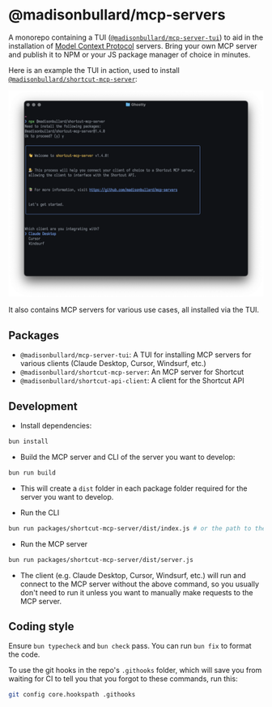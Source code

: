 # @madisonbullard/mcp-servers
A monorepo containing a TUI ([`@madisonbullard/mcp-server-tui`](./packages/tui/)) to aid in the installation of [Model Context Protocol](https://modelcontextprotocol.io/) servers. Bring your own MCP server and publish it to NPM or your JS package manager of choice in minutes.

Here is an example the TUI in action, used to install [`@madisonbullard/shortcut-mcp-server`](./packages/shortcut-mcp-server/README.md):

![A terminal window running an example of this TUI](./packages/tui/screenshots/shortcut-mcp-server.png)

It also contains MCP servers for various use cases, all installed via the TUI.

## Packages
- `@madisonbullard/mcp-server-tui`: A TUI for installing MCP servers for various clients (Claude Desktop, Cursor, Windsurf, etc.)
- `@madisonbullard/shortcut-mcp-server`: An MCP server for Shortcut
- `@madisonbullard/shortcut-api-client`: A client for the Shortcut API

## Development

- Install dependencies:
```bash
bun install
```

- Build the MCP server and CLI of the server you want to develop:
```bash
bun run build
```
- This will create a `dist` folder in each package folder required for the server you want to develop.

- Run the CLI
```bash
bun run packages/shortcut-mcp-server/dist/index.js # or the path to the dist folder of the CLI you want to run
```

- Run the MCP server
```bash
bun run packages/shortcut-mcp-server/dist/server.js
```
- The client (e.g. Claude Desktop, Cursor, Windsurf, etc.) will run and connect to the MCP server without the above command, so you usually don't need to run it unless you want to manually make requests to the MCP server.

## Coding style
Ensure `bun typecheck` and `bun check` pass. You can run `bun fix` to format the code.

To use the git hooks in the repo's `.githooks` folder, which will save you from waiting for CI to tell you that you forgot to these commands, run this:
```bash
git config core.hookspath .githooks
```
